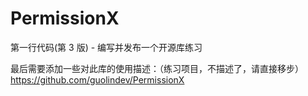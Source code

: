 # PermissionX
第一行代码(第 3 版) - 编写并发布一个开源库练习

最后需要添加一些对此库的使用描述：（练习项目，不描述了，请直接移步）
https://github.com/guolindev/PermissionX